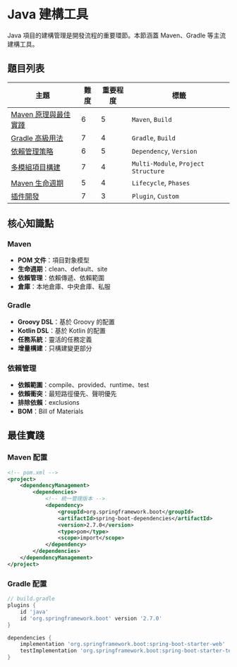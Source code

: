 # Java 建構工具

Java 項目的建構管理是開發流程的重要環節。本節涵蓋 Maven、Gradle 等主流建構工具。

## 題目列表

| 主題 | 難度 | 重要程度 | 標籤 |
|------|------|----------|------|
| [Maven 原理與最佳實踐](./maven_basics.md) | 6 | 5 | `Maven`, `Build` |
| [Gradle 高級用法](./gradle_advanced.md) | 7 | 4 | `Gradle`, `Build` |
| [依賴管理策略](./dependency_management.md) | 6 | 5 | `Dependency`, `Version` |
| [多模組項目構建](./multi_module_project.md) | 7 | 4 | `Multi-Module`, `Project Structure` |
| [Maven 生命週期](./maven_lifecycle.md) | 5 | 4 | `Lifecycle`, `Phases` |
| [插件開發](./plugin_development.md) | 7 | 3 | `Plugin`, `Custom` |

## 核心知識點

### Maven
- **POM 文件**：項目對象模型
- **生命週期**：clean、default、site
- **依賴管理**：依賴傳遞、依賴範圍
- **倉庫**：本地倉庫、中央倉庫、私服

### Gradle
- **Groovy DSL**：基於 Groovy 的配置
- **Kotlin DSL**：基於 Kotlin 的配置
- **任務系統**：靈活的任務定義
- **增量構建**：只構建變更部分

### 依賴管理
- **依賴範圍**：compile、provided、runtime、test
- **依賴衝突**：最短路徑優先、聲明優先
- **排除依賴**：exclusions
- **BOM**：Bill of Materials

## 最佳實踐

### Maven 配置
```xml
<!-- pom.xml -->
<project>
    <dependencyManagement>
        <dependencies>
            <!-- 統一管理版本 -->
            <dependency>
                <groupId>org.springframework.boot</groupId>
                <artifactId>spring-boot-dependencies</artifactId>
                <version>2.7.0</version>
                <type>pom</type>
                <scope>import</scope>
            </dependency>
        </dependencies>
    </dependencyManagement>
</project>
```

### Gradle 配置
```groovy
// build.gradle
plugins {
    id 'java'
    id 'org.springframework.boot' version '2.7.0'
}

dependencies {
    implementation 'org.springframework.boot:spring-boot-starter-web'
    testImplementation 'org.springframework.boot:spring-boot-starter-test'
}
```
